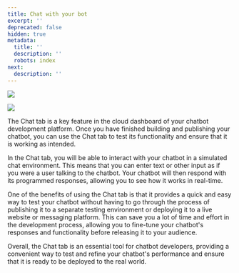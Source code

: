 ```yaml
---
title: Chat with your bot
excerpt: ''
deprecated: false
hidden: true
metadata:
  title: ''
  description: ''
  robots: index
next:
  description: ''
---
```

![](https://files.readme.io/720351f-image.png)

![](https://files.readme.io/6767a26-image.png)

The Chat tab is a key feature in the cloud dashboard of your chatbot development platform. Once you have finished building and publishing your chatbot, you can use the Chat tab to test its functionality and ensure that it is working as intended.

In the Chat tab, you will be able to interact with your chatbot in a simulated chat environment. This means that you can enter text or other input as if you were a user talking to the chatbot. Your chatbot will then respond with its programmed responses, allowing you to see how it works in real-time.

One of the benefits of using the Chat tab is that it provides a quick and easy way to test your chatbot without having to go through the process of publishing it to a separate testing environment or deploying it to a live website or messaging platform. This can save you a lot of time and effort in the development process, allowing you to fine-tune your chatbot's responses and functionality before releasing it to your audience.

Overall, the Chat tab is an essential tool for chatbot developers, providing a convenient way to test and refine your chatbot's performance and ensure that it is ready to be deployed to the real world.